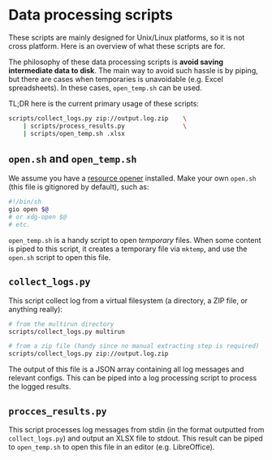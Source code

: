 # Data processing scripts

These scripts are mainly designed for Unix/Linux platforms, so it is not cross
platform. Here is an overview of what these scripts are for.

The philosophy of these data processing scripts is **avoid saving intermediate
data to disk**. The main way to avoid such hassle is by piping, but there are
cases when temporaries is unavoidable (e.g. Excel spreadsheets). In these cases,
`open_temp.sh` can be used.

TL;DR here is the current primary usage of these scripts:

```sh
scripts/collect_logs.py zip://output.log.zip    \
    | scripts/process_results.py                \
    | scripts/open_temp.sh .xlsx
```

## `open.sh` and `open_temp.sh`

We assume you have a
[resource opener](https://wiki.archlinux.org/title/Default_applications#Resource_openers)
installed. Make your own `open.sh` (this file is gitignored by default), such as:

```sh
#!/bin/sh
gio open $@
# or xdg-open $@
# etc.
```

`open_temp.sh` is a handy script to open _temporary_ files. When some content is
piped to this script, it creates a temporary file via `mktemp`, and use the
`open.sh` script to open this file.

## `collect_logs.py`

This script collect log from a virtual filesystem (a directory, a ZIP file,
or anything really):

```sh
# from the multirun directory
scripts/collect_logs.py multirun

# from a zip file (handy since no manual extracting step is required)
scripts/collect_logs.py zip://output.log.zip
```

The output of this file is a JSON array containing all log messages and relevant
configs. This can be piped into a log processing script to process the logged
results.

## `procces_results.py`

This script processes log messages from stdin (in the format outputted from
`collect_logs.py`) and output an XLSX file to stdout. This result can be piped
to `open_temp.sh` to open this file in an editor (e.g. LibreOffice).
